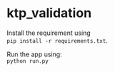 # ktp_validation

Install the requirement using <br>
`pip install -r requirements.txt`.

Run the app using: <br>
`python run.py`
